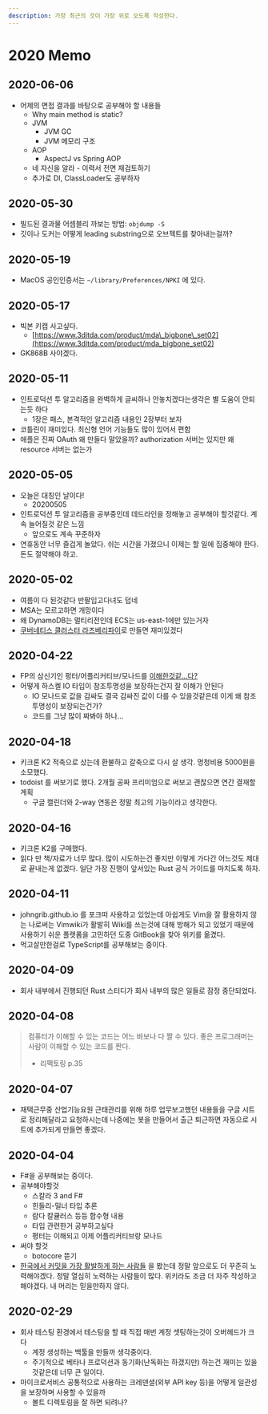 ```yaml
---
description: 가장 최근의 것이 가장 위로 오도록 작성한다.
---
```


# 2020 Memo

## 2020-06-06

* 어제의 면접 결과를 바탕으로 공부해야 할 내용들
  * Why main method is static?
  * JVM
    * JVM GC
    * JVM 메모리 구조
  * AOP
    * AspectJ vs Spring AOP
  * 네 자신을 알라 - 이력서 전면 재검토하기
  * 추가로 DI, ClassLoader도 공부하자

## 2020-05-30

* 빌드된 결과물 어셈블리 까보는 방법: `objdump -S`
* 깃이나 도커는 어떻게 leading substring으로 오브젝트를 찾아내는걸까?

## 2020-05-19

* MacOS 공인인증서는 `~/library/Preferences/NPKI` 에 있다.

## 2020-05-17

* 빅본 키캡 사고싶다.
  * [https://www.3ditda.com/product/mda\_bigbone\_set02](https://www.3ditda.com/product/mda_bigbone_set02)
* GK868B 사야겠다. 

## 2020-05-11

* 인트로덕션 투 알고리즘을 완벽하게 글씨하나 안놓치겠다는생각은 별 도움이 안되는듯 하다
  * 1장은 패스, 본격적인 알고리즘 내용인 2장부터 보자
* 코틀린이 재미있다. 최신형 언어 기능들도 많이 있어서 편함
* 애플은 진짜 OAuth 왜 만들다 말았을까? authorization 서버는 있지만 왜 resource 서버는 없는가

## 2020-05-05

* 오늘은 대칭인 날이다!
  * 20200505
* 인트로덕션 투 알고리즘을 공부중인데 데드라인을 정해놓고 공부해야 할것같다. 계속 늘어질것 같은 느낌
  * 앞으로도 계속 꾸준하자
* 연휴동안 너무 즐겁게 놀았다. 쉬는 시간을 가졌으니 이제는 할 일에 집중해야 한다. 돈도 절약해야 하고.

## 2020-05-02

* 여름이 다 된것같다 반팔입고다녀도 덥네
* MSA는 모르고하면 개망이다
* 왜 DynamoDB는 멀티리전인데 ECS는 us-east-1에만 있는거자
* [쿠버네티스 클러스터 라즈베리파이](https://medium.com/nycdev/k8s-on-pi-9cc14843d43)로 만들면 재미있겠다

## 2020-04-22

* FP의 삼신기인 펑터/어플리커티브/모나드를 [이해한것같...다?](../../programming/functional-programming/functor-and-monads.md)
* 어떻게 하스켈 IO 타입이 참조투명성을 보장하는건지 잘 이해가 안된다
  * IO 모나드로 값을 감싸도 결국 감싸진 값이 다를 수 있을것같은데 이게 왜 참조투명성이 보장되는건가?
  * 코드를 그냥 많이 짜봐야 하나...

## 2020-04-18

* 키크론 K2 적축으로 샀는데 환불하고 갈축으로 다시 살 생각. 멍청비용 5000원을 소모했다.
* todoist 를 써보기로 했다. 2개월 공짜 프리미엄으로 써보고 괜찮으면 연간 결재할 계획
  * 구글 캘린더와 2-way 연동은 정말 최고의 기능이라고 생각한다.

## 2020-04-16

* 키크론 K2를 구매했다.
* 읽다 만 책/자료가 너무 많다. 많이 시도하는건 좋지만 이렇게 가다간 어느것도 제대로 끝내는게 없겠다. 일단 가장 진행이 앞서있는 Rust 공식 가이드를 마치도록 하자. 

## 2020-04-11

* johngrib.github.io 를 포크떠 사용하고 있었는데 아쉽게도 Vim을 잘 활용하지 않는 나로써는 Vimwiki가 활발히 Wiki를 쓰는것에 대해 방해가 되고 있었기 때문에 사용하기 쉬운 플랫폼을 고민하던 도중 GitBook을 찾아 위키를 옮겼다. 
* 먹고살만한걸로 TypeScript를 공부해보는 중이다. 

## 2020-04-09

* 회사 내부에서 진행되던 Rust 스터디가 회사 내부의 많은 일들로 잠정 중단되었다. 

## 2020-04-08

> 컴퓨터가 이해할 수 있는 코드는 어느 바보나 다 짤 수 있다. 좋은 프로그래머는 사람이 이해할 수 있는 코드를 짠다.
>
> * 리팩토링 p.35

## 2020-04-07

* 재택근무중 산업기능요원 근태관리를 위해 하루 업무보고했던 내용들을 구글 시트로 정리해달라고 요청하시는데 나중에는 봇을 만들어서 출근 퇴근하면 자동으로 시트에 추가되게 만들면 좋겠다.

## 2020-04-04

* F\#을 공부해보는 중이다. 
* 공부해야할것
  * 스칼라 3 and F\#
  * 힌들리-밀너 타입 추론
  * 람다 칼큘러스 등등 함수형 내용
  * 타입 관련한거 공부하고싶다
  * 평터는 이해되고 이제 어플리커티브랑 모나드
* 써야 할것
  * botocore 뜯기
* [한국에서 커밋을 가장 활발하게 하는 사람들](https://commits.top/south_korea_private.html) 을 봤는데 정말 앞으로도 더 꾸준히 노력해야겠다. 정말 열심히 노력하는 사람들이 많다. 위키라도 조금 더 자주 작성하고 해야겠다. 내 머리는 믿을만하지 않다.

## 2020-02-29

* 회사 테스팅 환경에서 테스팅을 할 때 직접 매번 계정 셋팅하는것이 오버헤드가 크다
  * 계정 생성하는 백툴을 만들까 생각중이다.
  * 주기적으로 베타나 프로덕션과 동기화\(난독화는 하갰지만\) 하는건 재미는 있을것같은데 너무 큰 일이다.
* 마이크로서비스 공통적으로 사용하는 크레덴셜\(외부 API key 등\)을 어떻게 일관성을 보장하며 사용할 수 있을까
  * 볼트 디렉토링을 잘 하면 되려나?

